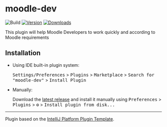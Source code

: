 # moodle-dev

![Build](https://github.com/SysBind/moodle-dev/workflows/Build/badge.svg)
[![Version](https://img.shields.io/jetbrains/plugin/v/16702.svg)](https://plugins.jetbrains.com/plugin/16702)
[![Downloads](https://img.shields.io/jetbrains/plugin/d/16702.svg)](https://plugins.jetbrains.com/plugin/16702)

<!-- Plugin description -->
This plugin will help Moodle Developers to work quickly and according to Moodle requirements
<!-- Plugin description end -->

## Installation

- Using IDE built-in plugin system:
  
  <kbd>Settings/Preferences</kbd> > <kbd>Plugins</kbd> > <kbd>Marketplace</kbd> > <kbd>Search for "moodle-dev"</kbd> >
  <kbd>Install Plugin</kbd>
  
- Manually:

  Download the [latest release](https://github.com/SysBind/moodle-dev/releases/latest) and install it manually using
  <kbd>Preferences</kbd> > <kbd>Plugins</kbd> > <kbd>⚙️</kbd> > <kbd>Install plugin from disk...</kbd>


---
Plugin based on the [IntelliJ Platform Plugin Template][template].

[template]: https://github.com/JetBrains/intellij-platform-plugin-template

